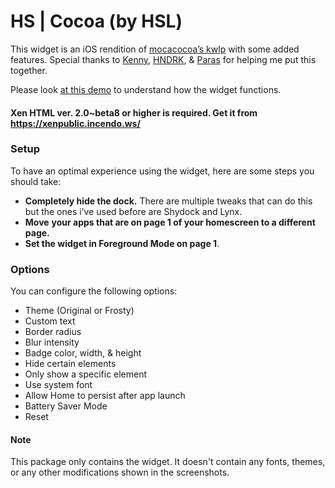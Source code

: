 # HS | Cocoa (by HSL)

This widget is an iOS rendition of [mocacocoa’s kwlp](https://twitter.com/mocacocoa_theme/status/1335903782895374337) with some added features. Special thanks to [Kenny](https://twitter.com/_kennyroo?s=21), [HNDRK](https://twitter.com/paolopizzaiola?s=21), & [Paras](https://twitter.com/paraskcd?s=21) for helping me put this together.

Please look [at this demo](https://twitter.com/happysolucki/status/1358527395251249154?s=21) to understand how the widget functions.

#### Xen HTML ver. 2.0~beta8 or higher is required. Get it from https://xenpublic.incendo.ws/

### **Setup**

To have an optimal experience using the widget, here are some steps you should take:

- **Completely hide the dock.** There are multiple tweaks that can do this but the ones i’ve used before are Shydock and Lynx.
- **Move** **your apps that are on page 1 of your homescreen to a different page.**
- **Set the widget in Foreground Mode on page 1**.

### **Options**

You can configure the following options:

- Theme (Original or Frosty)
- Custom text
- Border radius
- Blur intensity
- Badge color, width, & height
- Hide certain elements
- Only show a specific element
- Use system font
- Allow Home to persist after app launch
- Battery Saver Mode
- Reset


#### Note
This package only contains the widget. It doesn't contain any fonts, themes, or any other modifications shown in the screenshots.
